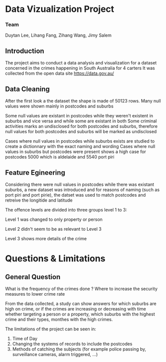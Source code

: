 # Data Vizualization Project

### Team 

Duytan Lee,
Lihang Fang,
Zihang Wang,
Jimy Salem

## Introduction

The project aims to conduct a data analysis and visualization for a dataset concerned in the crimes happening in South Australia for 4 carters 
It was collected from the open data site https://data.gov.au/

## Data Cleaning

After the first look a the dataset the shape is made of 50123 rows.
Many null values were shown mainly in postcodes and suburbs 

Some null values are existant in postcodes while they weren't existent in suburbs and vice versa and while some are existant in both
Some criminal activities marks an undisclosed for both postcodes and suburbs, therefore null values for both postcodes and suburbs will be marked as undisclosed

Cases where null values in postcodes while suburbs exists are studied to create a dictionnary with the exact naming and wording 
Cases where null values in suburbs but postcodes were present shows a high case for postcodes 5000 which is aldelaide and 5540 port piri

## Feature Egineering 

Considering there were null values in postcodes while there was existant suburbs, a new dataset was introduced and for reasons of naming (such as port piri and port pirie), the datset was used to match postcodes and retreive the longitide and latitude 

The offence levels are divided into three groups level 1 to 3:

Level 1 was changed to only property or person

Level 2 didn't seem to be as relevant to Level 3

Level 3 shows more details of the crime 

# Questions & Limitations

## General Question

What is the frequency of the crimes done ? Where to increase the security measures to lower crime rate

From the data collected, a study can show answers for which suburbs are high on crime,  or if the crimes are increasing or decreasing with time whether targeting a person or a property, which suburbs with the highest crime and their types, monthes with the high crimes.

The limitations of the project can be seen in:
  1. Time of Day
  2. Changing the systems of records to include the postcodes
  3. Methods of catching the subjects (for example police passing by, surveillance cameras, alarm triggered, ...)


